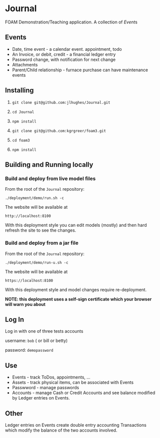 # Journal 
FOAM Demonstration/Teaching application. 
A collection of *Event*s

## Events
* Date, time event - a calendar event. appointment, todo
* An Invoice, or debit, credit - a financial ledger entry
* Password change, with notification for next change
* Attachments
* Parent/Child relationship - furnace purchase can have maintenance events

## Installing

1. `git clone git@github.com:jlhughes/Journal.git`

1. `cd Journal`

1. `npm install`

1. `git clone git@github.com:kgrgreer/foam3.git`

1. `cd foam3`

1. `npm install`

## Building and Running locally
### Build and deploy from live model files

From the root of the `Journal` repository:

`./deployment/demo/run.sh -c`

The website will be available at 

`http://localhost:8100`

With this deployment style you can edit models (mostly) and then hard refresh the site to see the changes.

### Build and deploy from a jar file

From the root of the `Journal` repository:

`./deployment/demo/run-u.sh -c`

The website will be available at 

`https://localhost:8100`

With this deployment style and model changes require re-deployment.

**NOTE: this deployment uses a self-sign certificate which your browser will warn you about**

## Log In

Log in with one of three tests accounts

username: `bob` ( or bill or betty)

password: `demopassword`

## Use
- Events - track ToDos, appointments, ... 
- Assets - track physical items, can be associated with Events
- Passwword - manage passwords
- Accounts - manage Cash or Credit Accounts and see balance modified by Ledger entries on Events.

## Other 
Ledger entries on Events create double entry accounting Transactions which modify the balance of the two accounts involved. 

